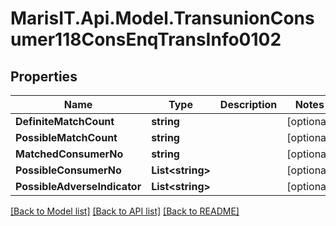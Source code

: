 
# MarisIT.Api.Model.TransunionConsumer118ConsEnqTransInfo0102

## Properties

Name | Type | Description | Notes
------------ | ------------- | ------------- | -------------
**DefiniteMatchCount** | **string** |  | [optional] 
**PossibleMatchCount** | **string** |  | [optional] 
**MatchedConsumerNo** | **string** |  | [optional] 
**PossibleConsumerNo** | **List&lt;string&gt;** |  | [optional] 
**PossibleAdverseIndicator** | **List&lt;string&gt;** |  | [optional] 

[[Back to Model list]](../README.md#documentation-for-models)
[[Back to API list]](../README.md#documentation-for-api-endpoints)
[[Back to README]](../README.md)

